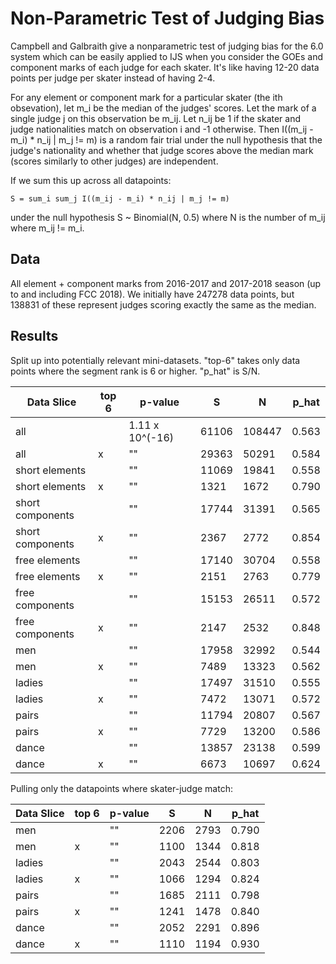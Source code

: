 Non-Parametric Test of Judging Bias
===================================

Campbell and Galbraith give a nonparametric test of judging bias for the 6.0
system which can be easily applied to IJS when you consider the GOEs and
component marks of each judge for each skater. It's like having 12-20 data
points per judge per skater instead of having 2-4.

For any element or component mark for a particular skater (the ith
obsevation), let m_i be the median of the judges' scores. Let the mark of a
single judge j on this observation be m_ij. Let n_ij be 1 if the skater and
judge nationalities match on observation i and -1 otherwise. Then
I((m_ij - m_i) * n_ij | m_j != m) is a random fair trial under the null
hypothesis that the judge's nationality and whether that judge scores above
the median mark (scores similarly to other judges) are independent.

If we sum this up across all datapoints:
```
S = sum_i sum_j I((m_ij - m_i) * n_ij | m_j != m)
```
under the null hypothesis S ~ Binomial(N, 0.5) where N is the number of m_ij
where m_ij != m_i.


## Data

All element + component marks from 2016-2017 and 2017-2018 season (up to and
including FCC 2018). We initially have 247278 data points, but 138831 of these
represent judges scoring exactly the same as the median.

## Results

Split up into potentially relevant mini-datasets. "top-6" takes only data
points where the segment rank is 6 or higher. "p_hat" is S/N.

| Data Slice       | top 6 | p-value         | S     | N      | p_hat |
|------------------|-------|-----------------|-------|--------|-------|
| all              |       | 1.11 x 10^(-16) | 61106 | 108447 | 0.563 |
| all              | x     | ""              | 29363 | 50291  | 0.584 |
| short elements   |       | ""              | 11069 | 19841  | 0.558 |
| short elements   | x     | ""              | 1321  | 1672   | 0.790 |
| short components |       | ""              | 17744 | 31391  | 0.565 |
| short components | x     | ""              | 2367  | 2772   | 0.854 |
| free elements    |       | ""              | 17140 | 30704  | 0.558 |
| free elements    | x     | ""              | 2151  | 2763   | 0.779 |
| free components  |       | ""              | 15153 | 26511  | 0.572 |
| free components  | x     | ""              | 2147  | 2532   | 0.848 |
| men              |       | ""              | 17958 | 32992  | 0.544 |
| men              | x     | ""              | 7489  | 13323  | 0.562 |
| ladies           |       | ""              | 17497 | 31510  | 0.555 |
| ladies           | x     | ""              | 7472  | 13071  | 0.572 |
| pairs            |       | ""              | 11794 | 20807  | 0.567 |
| pairs            | x     | ""              | 7729  | 13200  | 0.586 |
| dance            |       | ""              | 13857 | 23138  | 0.599 |
| dance            | x     | ""              | 6673  | 10697  | 0.624 |

Pulling only the datapoints where skater-judge match:

| Data Slice       | top 6 | p-value         | S     | N      | p_hat |
|------------------|-------|-----------------|-------|--------|-------|
| men              |       | ""              | 2206  | 2793   | 0.790 |
| men              | x     | ""              | 1100  | 1344   | 0.818 |
| ladies           |       | ""              | 2043  | 2544   | 0.803 |
| ladies           | x     | ""              | 1066  | 1294   | 0.824 |
| pairs            |       | ""              | 1685  | 2111   | 0.798 |
| pairs            | x     | ""              | 1241  | 1478   | 0.840 |
| dance            |       | ""              | 2052  | 2291   | 0.896 |
| dance            | x     | ""              | 1110  | 1194   | 0.930 |
